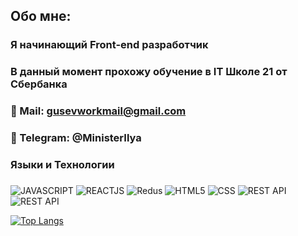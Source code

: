 ## Обо мне:
### Я начинающий Front-end разработчик
### В данный момент прохожу обучение в IT Школе 21 от Сбербанка

### 📧 Mail: gusevworkmail@gmail.com
### 📱 Telegram: @MinisterIlya
### Языки и Технологии
###
![JAVASCRIPT](https://img.shields.io/badge/-JAVASCRIPT-090909?style=for-the-bage&logo=JavaScript)
![REACTJS](https://img.shields.io/badge/-REACTJS-090909?style=for-the-bage&logo=React)
![Redus](https://img.shields.io/badge/-Redux-090909?style=for-the-bage&logo=Redux)
![HTML5](https://img.shields.io/badge/-HTML5-090909?style=for-the-bage&logo=html5)
![CSS](https://img.shields.io/badge/-CSS3-090909?style=for-the-bage&logo=css3)
![REST API](https://img.shields.io/badge/-REST_API-090909?style=for-the-bage)
![REST API](https://img.shields.io/badge/-Bootstrap-090909?style=for-the-bage&logo=Bootstrap)

[![Top Langs](https://github-readme-stats.vercel.app/api/top-langs/?username=MinisterAkasha&layout=compact)](https://github.com/anuraghazra/github-readme-stats)

